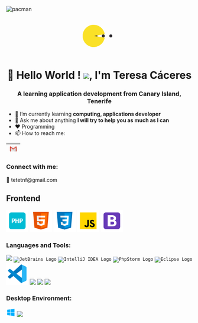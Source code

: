 ![pacman](https://github.com/Tere2087/Tere2087/assets/154341453/edb733b9-cedd-4f00-bb89-6a19517bd7c2)


<svg xmlns="http://www.w3.org/2000/svg" xmlns:xlink="http://www.w3.org/1999/xlink" style="margin: auto; background: none; display: block; shape-rendering: auto;" width="100px" height="100px" viewBox="0 0 100 100" preserveAspectRatio="xMidYMid">
<g>
  <circle cx="53.7985" cy="50" r="4" fill="#2d2a2e">
    <animate attributeName="cx" repeatCount="indefinite" dur="1s" values="95;35" keyTimes="0;1" begin="-0.67s"></animate>
    <animate attributeName="fill-opacity" repeatCount="indefinite" dur="1s" values="0;1;1" keyTimes="0;0.2;1" begin="-0.67s"></animate>
  </circle>
  <circle cx="74.1985" cy="50" r="4" fill="#2d2a2e">
    <animate attributeName="cx" repeatCount="indefinite" dur="1s" values="95;35" keyTimes="0;1" begin="-0.33s"></animate>
    <animate attributeName="fill-opacity" repeatCount="indefinite" dur="1s" values="0;1;1" keyTimes="0;0.2;1" begin="-0.33s"></animate>
  </circle>
  <circle cx="93.9985" cy="50" r="4" fill="#2d2a2e">
    <animate attributeName="cx" repeatCount="indefinite" dur="1s" values="95;35" keyTimes="0;1" begin="0s"></animate>
    <animate attributeName="fill-opacity" repeatCount="indefinite" dur="1s" values="0;1;1" keyTimes="0;0.2;1" begin="0s"></animate>
  </circle>
</g><g transform="translate(-15 0)">
  <path d="M50 50L20 50A30 30 0 0 0 80 50Z" fill="#fae127" transform="rotate(90 50 50)"></path>
  <path d="M50 50L20 50A30 30 0 0 0 80 50Z" fill="#fae127" transform="rotate(1.50219 50 50)">
    <animateTransform attributeName="transform" type="rotate" repeatCount="indefinite" dur="1s" values="0 50 50;45 50 50;0 50 50" keyTimes="0;0.5;1"></animateTransform>
  </path>
  <path d="M50 50L20 50A30 30 0 0 1 80 50Z" fill="#fae127" transform="rotate(-1.50219 50 50)">
    <animateTransform attributeName="transform" type="rotate" repeatCount="indefinite" dur="1s" values="0 50 50;-45 50 50;0 50 50" keyTimes="0;0.5;1"></animateTransform>
  </path>
</g>
<!-- [ldio] generated by https://loading.io/ --></svg>

<h1 align="center"> 👋 Hello World !  <img src="https://github.com/TheDudeThatCode/TheDudeThatCode/blob/master/Assets/Earth.gif" width="24px">, I'm Teresa Cáceres</h1>
<h3 align="center">A learning application development from Canary Island, Tenerife</h3>


- 🌱 I’m currently learning **computing, applications developer**
- 💬 Ask me about anything **I will try to help you as much as I can**
- :heart: Programming
- 📫 How to reach me:
  
|  [<img src="https://github.com/Amchuz/Amchuz/blob/master/gmail.jpeg" alt="gmail logo" width="24">](tetetnf@gmail.com)
|---|


<h3 align="left">Connect with me:</h3>
 💬 tetetnf@gmail.com

<p align="left">
</p>

## Frontend
<p align="left">
  <img style="margin: auto;" src="https://raw.githubusercontent.com/sachinverma53121/sachinverma53121/master/icons/php.png" alt=php width="60" height="60"/> 
	<img style="margin: auto;" src="https://raw.githubusercontent.com/sachinverma53121/sachinverma53121/master/icons/html5.png" alt=html5 width="60" height="60"/> 
	<img style="margin: auto;" src="https://raw.githubusercontent.com/sachinverma53121/sachinverma53121/master/icons/css3.png" alt=css3 width="60" height="60"/> 
  <img style="margin: auto;" src="https://raw.githubusercontent.com/sachinverma53121/sachinverma53121/master/icons/js.png" alt=javascript width="60" height="60"/>
	<img style="margin: auto;" src="https://raw.githubusercontent.com/sachinverma53121/sachinverma53121/master/icons/bootstrap.png" alt=bootstrap width="60" height="60"/>
</p>

<h3 align="left">Languages and Tools:</h3>
<code><img width="10%" src="https://www.vectorlogo.zone/logos/java/java-ar21.svg"></code> 
<code><img style="margin: auto;" src="https://logonoid.com/images/thumbs/jetbrains-logo.png"  alt="JetBrains Logo"  width="60" height="60"/></code>
<code><img style="margin: auto;" src="https://logonoid.com/images/thumbs/intellij-idea-logo.png"  alt="IntelliJ IDEA Logo" width="60" height="60"/></code>
<code><img style="margin: auto;" src="https://logonoid.com/images/thumbs/phpstorm-logo.png" alt="PhpStorm Logo" width="60" height="60"/></code>
<code><img style="margin: auto;" src="https://logonoid.com/images/thumbs/eclipse-logo.png"  alt="Eclipse Logo" width="60" height="60"/></code>
<code><img style="margin: auto;" src="https://raw.githubusercontent.com/sachinverma53121/sachinverma53121/master/icons/vsc.png" alt=vs width="60" height="60"/></code>
<code><img width="10%" src="https://www.vectorlogo.zone/logos/git-scm/git-scm-ar21.svg"></code>
<code><img width="10%" src="https://www.vectorlogo.zone/logos/github/github-ar21.svg"></code>
<code><img width="10%" src="https://www.vectorlogo.zone/logos/python/python-ar21.svg"></code>

</p>
                                                                                                                                                                                                    
<h3 align="left">Desktop Environment:</h3> 
<code><img width="5%" src="https://raw.githubusercontent.com/sachinverma53121/sachinverma53121/master/icons/win10.png"></code>
<code><img width="10%" src="https://www.vectorlogo.zone/logos/linux/linux-ar21.svg"></code>
</p>

